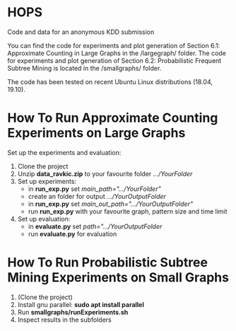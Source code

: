 # HOPS
Code and data for an anonymous KDD submission

You can find the code for experiments and plot generation of Section 6.1: Approximate Counting in Large Graphs in the /largegraph/ folder.
The code for experiments and plot generation of Section 6.2: Probabilistic Frequent Subtree Mining is located in the /smallgraphs/ folder.

The code has been tested on recent Ubuntu Linux distributions (18.04, 19.10).

# How To Run Approximate Counting Experiments on Large Graphs

Set up the experiments and evaluation:
1. Clone the project
2. Unzip **data_ravkic.zip** to your favourite folder *.../YourFolder*
3. Set up experiments:
   * in **run_exp.py** set *main_path=".../YourFolder"*
   * create an folder for output *.../YourOutputFolder*
   * in **run_exp.py** set *main_out_path=".../YourOutputFolder"*
   * run **run_exp.py** with your favourite graph, pattern size and time limit
4. Set up evaluation:
   * in **evaluate.py** set *path=".../YourOutputFolder*
   * run **evaluate.py** for evaluation 

# How To Run Probabilistic Subtree Mining Experiments on Small Graphs

1. (Clone the project)
2. Install gnu parallel: **sudo apt install parallel**
3. Run **smallgraphs/runExperiments.sh**
4. Inspect results in the subfolders
